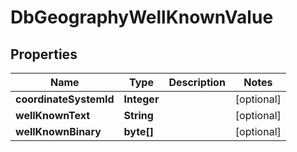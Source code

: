 
# DbGeographyWellKnownValue

## Properties
Name | Type | Description | Notes
------------ | ------------- | ------------- | -------------
**coordinateSystemId** | **Integer** |  |  [optional]
**wellKnownText** | **String** |  |  [optional]
**wellKnownBinary** | **byte[]** |  |  [optional]



